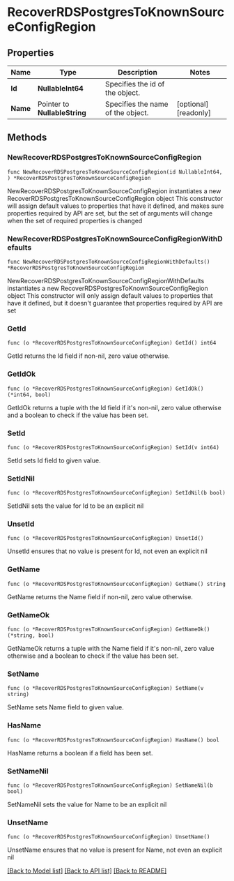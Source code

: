 # RecoverRDSPostgresToKnownSourceConfigRegion

## Properties

Name | Type | Description | Notes
------------ | ------------- | ------------- | -------------
**Id** | **NullableInt64** | Specifies the id of the object. | 
**Name** | Pointer to **NullableString** | Specifies the name of the object. | [optional] [readonly] 

## Methods

### NewRecoverRDSPostgresToKnownSourceConfigRegion

`func NewRecoverRDSPostgresToKnownSourceConfigRegion(id NullableInt64, ) *RecoverRDSPostgresToKnownSourceConfigRegion`

NewRecoverRDSPostgresToKnownSourceConfigRegion instantiates a new RecoverRDSPostgresToKnownSourceConfigRegion object
This constructor will assign default values to properties that have it defined,
and makes sure properties required by API are set, but the set of arguments
will change when the set of required properties is changed

### NewRecoverRDSPostgresToKnownSourceConfigRegionWithDefaults

`func NewRecoverRDSPostgresToKnownSourceConfigRegionWithDefaults() *RecoverRDSPostgresToKnownSourceConfigRegion`

NewRecoverRDSPostgresToKnownSourceConfigRegionWithDefaults instantiates a new RecoverRDSPostgresToKnownSourceConfigRegion object
This constructor will only assign default values to properties that have it defined,
but it doesn't guarantee that properties required by API are set

### GetId

`func (o *RecoverRDSPostgresToKnownSourceConfigRegion) GetId() int64`

GetId returns the Id field if non-nil, zero value otherwise.

### GetIdOk

`func (o *RecoverRDSPostgresToKnownSourceConfigRegion) GetIdOk() (*int64, bool)`

GetIdOk returns a tuple with the Id field if it's non-nil, zero value otherwise
and a boolean to check if the value has been set.

### SetId

`func (o *RecoverRDSPostgresToKnownSourceConfigRegion) SetId(v int64)`

SetId sets Id field to given value.


### SetIdNil

`func (o *RecoverRDSPostgresToKnownSourceConfigRegion) SetIdNil(b bool)`

 SetIdNil sets the value for Id to be an explicit nil

### UnsetId
`func (o *RecoverRDSPostgresToKnownSourceConfigRegion) UnsetId()`

UnsetId ensures that no value is present for Id, not even an explicit nil
### GetName

`func (o *RecoverRDSPostgresToKnownSourceConfigRegion) GetName() string`

GetName returns the Name field if non-nil, zero value otherwise.

### GetNameOk

`func (o *RecoverRDSPostgresToKnownSourceConfigRegion) GetNameOk() (*string, bool)`

GetNameOk returns a tuple with the Name field if it's non-nil, zero value otherwise
and a boolean to check if the value has been set.

### SetName

`func (o *RecoverRDSPostgresToKnownSourceConfigRegion) SetName(v string)`

SetName sets Name field to given value.

### HasName

`func (o *RecoverRDSPostgresToKnownSourceConfigRegion) HasName() bool`

HasName returns a boolean if a field has been set.

### SetNameNil

`func (o *RecoverRDSPostgresToKnownSourceConfigRegion) SetNameNil(b bool)`

 SetNameNil sets the value for Name to be an explicit nil

### UnsetName
`func (o *RecoverRDSPostgresToKnownSourceConfigRegion) UnsetName()`

UnsetName ensures that no value is present for Name, not even an explicit nil

[[Back to Model list]](../README.md#documentation-for-models) [[Back to API list]](../README.md#documentation-for-api-endpoints) [[Back to README]](../README.md)


